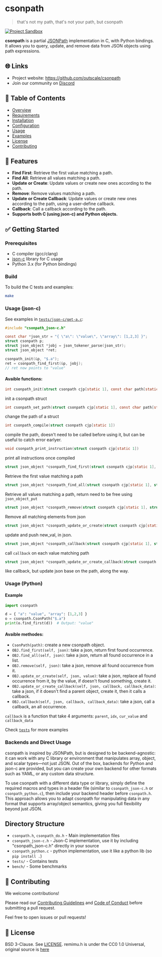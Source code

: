 # csonpath

> that's not my path, that's not your path, but csonpath

[![Project Sandbox](https://docs.outscale.com/fr/userguide/_images/Project-Sandbox-yellow.svg)](https://docs.outscale.com/en/userguide/Open-Source-Projects.html)

**csonpath** is a partial [JSONPath](https://goessner.net/articles/JsonPath/) implementation in C, with Python bindings. It allows you to query, update, and remove data from JSON objects using path expressions.

## 🌐 Links

- Project website: https://github.com/outscale/csonpath
- Join our community on [Discord](https://discord.gg/HUVtY5gT6s)


## 📄 Table of Contents

- [Overview](#-overview)
- [Requirements](#-requirements)
- [Installation](#-installation)
- [Configuration](#-configuration)
- [Usage](#-usage)
- [Examples](#-examples)
- [License](#-license)
- [Contributing](#-contributing)


## 🚀 Features

- **Find First**: Retrieve the first value matching a path.
- **Find All**: Retrieve all values matching a path.
- **Update or Create**: Update values or create new ones according to the path.
- **Remove**: Remove values matching a path.
- **Update or Create Callback**: Update values or create new ones according to the path, using a user-define callback.
- **Callback**: Call a callback according to the path.
- **Supports both C (using json-c) and Python objects.**

## ✅ Getting Started

### Prerequisites

- C compiler (gcc/clang)
- [json-c](https://github.com/json-c/json-c) library for C usage
- Python 3.x (for Python bindings)

### Build

To build the C tests and examples:

```sh
make
```

### Usage (json-c)

See examples in [`tests/json-c/get-a.c`](tests/json-c/get-a.c):

```c
#include "csonpath_json-c.h"

const char *json_str = "{ \"a\": \"value\", \"array\": [1,2,3] }";
struct csonpath p;
struct json_object *jobj = json_tokener_parse(json_str);
struct json_object *ret;

csonpath_init(&p, "$.a");
ret = csonpath_find_first(&p, jobj);
// ret now points to "value"
```

#### Avaible functions:
```C
int csonpath_init(struct csonpath cjp[static 1], const char path[static 1])
```
init a csonpath struct

```C
int csonpath_set_path(struct csonpath cjp[static 1], const char path[static 1])
```
change the path of a struct

```C
int csonpath_compile(struct csonpath cjp[static 1])
```
compile the path, doesn't need to be called before using it, but can be useful to catch error earlyer.
```C
void csonpath_print_instruction(struct csonpath cjp[static 1])
```
print all instructions once compiled
```C
struct json_object *csonpath_find_first(struct csonpath cjp[static 1], struct json_object *json);
```
Retrieve the first value matching a path
```C
struct json_object *csonpath_find_all(struct csonpath cjp[static 1], struct json_object *json);
```
Retrieve all values matching a path, return need to be free using `json_object_put`
```C
struct json_object *csonpath_remove(struct csonpath cjp[static 1], struct json_object *json);
```
Remove all matching elements from json
```C
struct json_object *csonpath_update_or_create(struct csonpath cjp[static 1], struct json_object *json, struct json_object *new_val)
```
update and push new_val, in json.
```C
struct json_object *csonpath_callback(struct csonpath cjp[static 1], struct json_object *json, json_c_callback callback, void *userdata)
```
call `callback` on each value matching path
```C
struct json_object *csonpath_update_or_create_callback(struct csonpath cjp[static 1], struct json_object *json, json_c_callback callback, void *userdata)
```
like callback, but update json base on the path, along the way.

### Usage (Python)

#### Example
```python
import csonpath

d = { "a": "value", "array": [1,2,3] }
o = csonpath.CsonPath("$.a")
print(o.find_first(d))  # Output: "value"
```

#### Avaible methodes:
- `CsonPath(path)`: create a new csonpath object.
- `OBJ.find_first(self, json)`: take a json, return first found occurrence.
- `OBJ.find_all(self, json)`: take a json, return all found occurrence in a list.
- `OBJ.remove(self, json)`: take a json, remove all found occurrence from it.
- `OBJ.update_or_create(self, json, value)`: take a json, replace all found occurrence from it, by the value, if doesn't found something, create it.
- `OBJ.update_or_create_callback(self, json, callback, callback_data)`: take a json, if it doesn't find a parent object, create it, then it calls a callback.
- `OBJ.callback(self, json, callback, callback_data)`: take a json, call a callback, an all occurrence.

`callback` is a function that take 4 arguments: `parent`, `idx`, `cur_value` and `callback_data`

Check [`tests`](tests/python/) for more examples

### Backends and Direct Usage

csonpath is inspired by JSONPath, but is designed to be backend-agnostic: it can work with any C library or environment that manipulates array, object, and scalar types—not just JSON. Out of the box, backends for Python and json-c are provided, but you can create your own backend for other formats such as YAML, or any custom data structure.

To use csonpath with a different data type or library, simply define the required macros and types in a header file (similar to `csonpath_json-c.h` or `csonpath_python.c`), then include your backend header before `csonpath.h`. This approach allows you to adapt csonpath for manipulating data in any format that supports array/object semantics, giving you full flexibility beyond just JSON.

## Directory Structure

- `csonpath.h`, `csonpath_do.h` - Main implementation files
- `csonpath_json-c.h` - Json-C implementation, use it by including "csonpath_json-c.h" directly in your source
- `csonpath_python.c` - python implementation, use it like a python lib (so `pip install .`)
- `tests/` - Contains tests
- `bench/` - Some benchmarks

## 🤝 Contributing

We welcome contributions!

Please read our [Contributing Guidelines](CONTRIBUTING.md) and [Code of Conduct](CODE_OF_CONDUCT.md) before submitting a pull request.

Feel free to open issues or pull requests!

## 📜 License
BSD 3-Clause. See [LICENSE](LICENSE).
remimu.h is under the CC0 1.0 Universal, original source is [here](https://github.com/wareya/Remimu)
